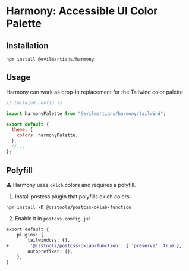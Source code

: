 # Harmony: Accessible UI Color Palette

## Installation

```shell
npm install @evilmartians/harmony
```

## Usage

Harmony can work as drop-in replacement for the Tailwind color palette

```js
// tailwind.config.js

import harmonyPalette from "@evilmartians/harmony/tailwind";

export default {
  theme: {
    colors: harmonyPalette,
  },
  //...
};
```

## Polyfill

⚠️ Harmony uses `oklch` colors and requires a polyfill.

1. Install postcss plugin that polyfills oklch colors

```shell
npm install -D @csstools/postcss-oklab-function
```

2. Enable it in `postcss.config.js`:

```diff
export default {
    plugins: {
        tailwindcss: {},
+        '@csstools/postcss-oklab-function': { 'preserve': true },
        autoprefixer: {},
    },
}
```
